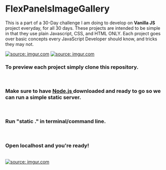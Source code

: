 # FlexPanelsImageGallery

<p> This is a part of a 30-Day challenge I am doing to develop on <b>Vanilla JS</b> project everyday, for all 30 days. These projects are intended to be simple in that they use plain Javascript, CSS, and HTML ONLY. Each project goes over basic concepts every JavaScript Developer should know, and tricks they may not. </p></hr>

<a href="https://imgur.com/3aH2xds"><img src="https://i.imgur.com/3aH2xds.gif" title="source: imgur.com" /></a>
<a href="https://imgur.com/jy3pTrF"><img src="https://i.imgur.com/jy3pTrF.gif" title="source: imgur.com" /></a>

<h3> To preview each project simply clone this repository.</h3></br>
<h3> Make sure to have <a href="https://nodejs.org/en/download/"> Node.js </a> downloaded and ready to go so we can run a simple static server.</h3></br>
<h3> Run "static ." in terminal/command line.</h3></br>
<h3> Open localhost and you're ready! </h3></br>
<a href="https://imgur.com/3aH2xds"><img src="https://i.imgur.com/3aH2xds.gif" title="source: imgur.com" /></a>
